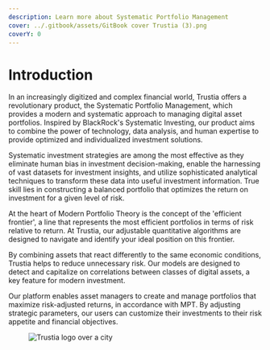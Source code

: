 ```yaml
---
description: Learn more about Systematic Portfolio Management
cover: ../.gitbook/assets/GitBook cover Trustia (3).png
coverY: 0
---
```


# Introduction

In an increasingly digitized and complex financial world, Trustia offers a revolutionary product, the Systematic Portfolio Management, which provides a modern and systematic approach to managing digital asset portfolios. Inspired by BlackRock's Systematic Investing, our product aims to combine the power of technology, data analysis, and human expertise to provide optimized and individualized investment solutions.

Systematic investment strategies are among the most effective as they eliminate human bias in investment decision-making, enable the harnessing of vast datasets for investment insights, and utilize sophisticated analytical techniques to transform these data into useful investment information. True skill lies in constructing a balanced portfolio that optimizes the return on investment for a given level of risk.

At the heart of Modern Portfolio Theory is the concept of the 'efficient frontier', a line that represents the most efficient portfolios in terms of risk relative to return. At Trustia, our adjustable quantitative algorithms are designed to navigate and identify your ideal position on this frontier.

By combining assets that react differently to the same economic conditions, Trustia helps to reduce unnecessary risk. Our models are designed to detect and capitalize on correlations between classes of digital assets, a key feature for modern investment.

Our platform enables asset managers to create and manage portfolios that maximize risk-adjusted returns, in accordance with MPT. By adjusting strategic parameters, our users can customize their investments to their risk appetite and financial objectives.

<figure><img src="../.gitbook/assets/Capture d’écran 2023-12-19 à 18.42.18.png" alt="Trustia logo over a city"><figcaption></figcaption></figure>
